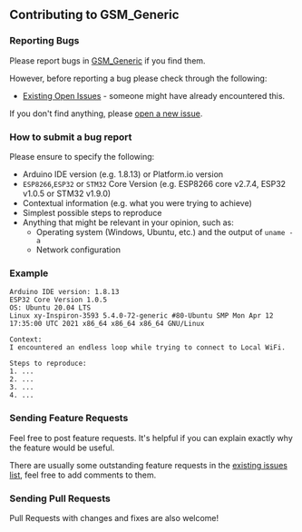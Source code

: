 ## Contributing to GSM_Generic

### Reporting Bugs

Please report bugs in [GSM_Generic](https://github.com/khoih-prog/GSM_Generic/issues/new) if you find them.

However, before reporting a bug please check through the following:

* [Existing Open Issues](https://github.com/khoih-prog/GSM_Generic/issues) - someone might have already encountered this.

If you don't find anything, please [open a new issue](https://github.com/khoih-prog/GSM_Generic/issues/new).

### How to submit a bug report

Please ensure to specify the following:

* Arduino IDE version (e.g. 1.8.13) or Platform.io version
* `ESP8266`,`ESP32` or `STM32` Core Version (e.g. ESP8266 core v2.7.4, ESP32 v1.0.5 or STM32 v1.9.0)
* Contextual information (e.g. what you were trying to achieve)
* Simplest possible steps to reproduce
* Anything that might be relevant in your opinion, such as:
  * Operating system (Windows, Ubuntu, etc.) and the output of `uname -a`
  * Network configuration


### Example

```
Arduino IDE version: 1.8.13
ESP32 Core Version 1.0.5
OS: Ubuntu 20.04 LTS
Linux xy-Inspiron-3593 5.4.0-72-generic #80-Ubuntu SMP Mon Apr 12 17:35:00 UTC 2021 x86_64 x86_64 x86_64 GNU/Linux

Context:
I encountered an endless loop while trying to connect to Local WiFi.

Steps to reproduce:
1. ...
2. ...
3. ...
4. ...
```
### Sending Feature Requests

Feel free to post feature requests. It's helpful if you can explain exactly why the feature would be useful.

There are usually some outstanding feature requests in the [existing issues list](https://github.com/khoih-prog/GSM_Generic/issues?q=is%3Aopen+is%3Aissue+label%3Aenhancement), feel free to add comments to them.

### Sending Pull Requests

Pull Requests with changes and fixes are also welcome!

